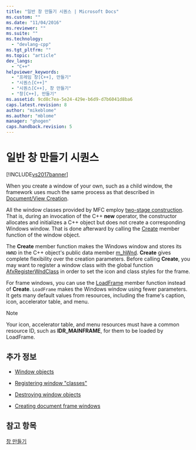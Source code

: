 ```yaml
---
title: "일반 창 만들기 시퀀스 | Microsoft Docs"
ms.custom: ""
ms.date: "11/04/2016"
ms.reviewer: ""
ms.suite: ""
ms.technology: 
  - "devlang-cpp"
ms.tgt_pltfrm: ""
ms.topic: "article"
dev_langs: 
  - "C++"
helpviewer_keywords: 
  - "프레임 창[C++], 만들기"
  - "시퀀스[C++]"
  - "시퀀스[C++], 창 만들기"
  - "창[C++], 만들기"
ms.assetid: 9cd8c7ea-5e24-429e-b6d9-d7b6041d8ba6
caps.latest.revision: 8
author: "mikeblome"
ms.author: "mblome"
manager: "ghogen"
caps.handback.revision: 5
---
```

# 일반 창 만들기 시퀀스
[!INCLUDE[vs2017banner](../assembler/inline/includes/vs2017banner.md)]

When you create a window of your own, such as a child window, the framework uses much the same process as that described in [Document\/View Creation](../mfc/document-view-creation.md).  
  
 All the window classes provided by MFC employ [two\-stage construction](../mfc/one-stage-and-two-stage-construction-of-objects.md).  That is, during an invocation of the C\+\+ **new** operator, the constructor allocates and initializes a C\+\+ object but does not create a corresponding Windows window.  That is done afterward by calling the [Create](../Topic/CWnd::Create.md) member function of the window object.  
  
 The **Create** member function makes the Windows window and stores its `HWND` in the C\+\+ object's public data member [m\_hWnd](../Topic/CWnd::m_hWnd.md).  **Create** gives complete flexibility over the creation parameters.  Before calling **Create**, you may want to register a window class with the global function [AfxRegisterWndClass](../Topic/AfxRegisterWndClass.md) in order to set the icon and class styles for the frame.  
  
 For frame windows, you can use the [LoadFrame](../Topic/CFrameWnd::LoadFrame.md) member function instead of **Create**.  `LoadFrame` makes the Windows window using fewer parameters.  It gets many default values from resources, including the frame's caption, icon, accelerator table, and menu.  
  
> [!NOTE]
>  Your icon, accelerator table, and menu resources must have a common resource ID, such as **IDR\_MAINFRAME**, for them to be loaded by LoadFrame.  
  
## 추가 정보  
  
-   [Window objects](../mfc/window-objects.md)  
  
-   [Registering window "classes"](../mfc/registering-window-classes.md)  
  
-   [Destroying window objects](../mfc/destroying-window-objects.md)  
  
-   [Creating document frame windows](../mfc/creating-document-frame-windows.md)  
  
## 참고 항목  
 [창 만들기](../mfc/creating-windows.md)